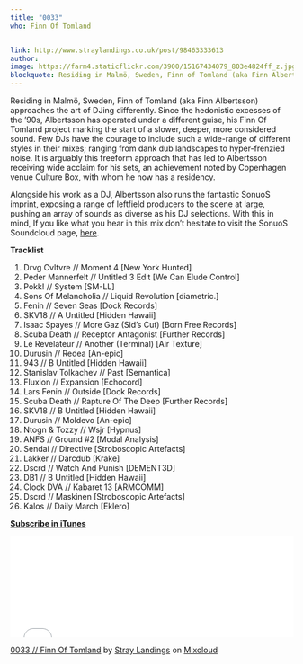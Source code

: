```yaml
---
title: "0033"
who: Finn Of Tomland


link: http://www.straylandings.co.uk/post/98463333613
author:
image: https://farm4.staticflickr.com/3900/15167434079_803e4824ff_z.jpg
blockquote: Residing in Malmö, Sweden, Finn of Tomland (aka Finn Albertsson) approaches the art of DJing differently. Since the hedonistic excesses of the ’90s, Albertsson has operated under a different guise, his Finn Of Tomland project marking the start of a slower, deeper, more considered sound. Few DJs have the courage to include such a wide-range of different styles in their mixes; ranging from dank dub landscapes to hyper-frenzied noise. It is arguably this freeform approach that has led to Albertsson receiving wide acclaim for his sets, an achievement noted by Copenhagen venue Culture Box, with whom he now has a residency.
---
```


Residing in Malmö, Sweden, Finn of Tomland (aka Finn Albertsson) approaches the art of DJing differently. Since the hedonistic excesses of the ’90s, Albertsson has operated under a different guise, his Finn Of Tomland project marking the start of a slower, deeper, more considered sound. Few DJs have the courage to include such a wide-range of different styles in their mixes; ranging from dank dub landscapes to hyper-frenzied noise. It is arguably this freeform approach that has led to Albertsson receiving wide acclaim for his sets, an achievement noted by Copenhagen venue Culture Box, with whom he now has a residency.

Alongside his work as a DJ, Albertsson also runs the fantastic SonuoS imprint, exposing a range of leftfield producers to the scene at large, pushing an array of sounds as diverse as his DJ selections. With this in mind, If you like what you hear in this mix don’t hesitate to visit the SonuoS Soundcloud page, [here](https://soundcloud.com/sonuos).

**Tracklist**

  1. Drvg Cvltvre // Moment 4 [New York Hunted]
  2. Peder Mannerfelt // Untitled 3 Edit [We Can Elude Control]
  3. Pokk! // System [SM-LL]
  4. Sons Of Melancholia // Liquid Revolution [diametric.]
  5. Fenin // Seven Seas [Dock Records]
  6. SKV18 // A Untitled [Hidden Hawaii]
  7. Isaac Spayes // More Gaz (Sid’s Cut) [Born Free Records]
  8. Scuba Death // Receptor Antagonist [Further Records]
  9. Le Revelateur // Another (Terminal) [Air Texture]
  10. Durusin // Redea [An-epic]
  11. 943 // B Untitled [Hidden Hawaii]
  12. Stanislav Tolkachev // Past [Semantica]
  13. Fluxion // Expansion [Echocord]
  14. Lars Fenin // Outside [Dock Records]
  15. Scuba Death // Rapture Of The Deep [Further Records]
  16. SKV18 // B Untitled [Hidden Hawaii]
  17. Durusin // Moldevo [An-epic]
  18. Ntogn & Tozzy // Wsjr [Hypnus]
  19. ANFS // Ground #2 [Modal Analysis]
  20. Sendai // Directive [Stroboscopic Artefacts]
  21. Lakker // Darcdub [Krake]
  22. Dscrd // Watch And Punish [DEMENT3D]
  23. DB1 // B Untitled [Hidden Hawaii]
  24. Clock DVA // Kabaret 13 [ARMCOMM]
  25. Dscrd // Maskinen [Stroboscopic Artefacts]
  26. Kalos // Daily March [Eklero]

**[Subscribe in iTunes  
](https://itunes.apple.com/gb/podcast/stray-landings-mix-series/id556425050?mt=2)**

<iframe frameborder="0" height="180" src="//www.mixcloud.com/widget/iframe/?feed=http%3A%2F%2Fwww.mixcloud.com%2Fstraylandings%2F0033-finn-of-tomland%2F&amp;embed_uuid=a2c357a0-75e0-41da-b2bb-fe941ddaffe3&amp;replace=0&amp;hide_cover=1&amp;hide_artwork=1&amp;embed_type=widget_standard&amp;hide_tracklist=1" width="100%"></iframe>

[0033 // Finn Of Tomland](http://www.mixcloud.com/straylandings/0033-finn-of-tomland/?utm_source=widget&amp;utm_medium=web&amp;utm_campaign=base_links&amp;utm_term=resource_link) by [Stray Landings](http://www.mixcloud.com/straylandings/?utm_source=widget&amp;utm_medium=web&amp;utm_campaign=base_links&amp;utm_term=profile_link) on [ Mixcloud](http://www.mixcloud.com/?utm_source=widget&utm_medium=web&utm_campaign=base_links&utm_term=homepage_link)